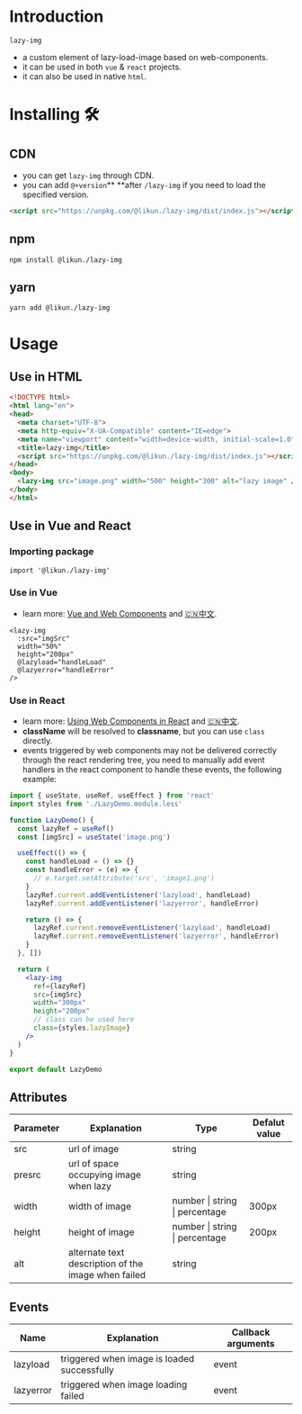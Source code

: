 # Introduction
`lazy-img`

- a custom element of lazy-load-image based on web-components.
- it can be used in both `vue` & `react` projects.
- it can also be used in native `html`.
# Installing 🛠
## CDN

- you can get `lazy-img` through CDN.
- you can add `@+version`** **after `/lazy-img` if you need to load the specified version.
```html
<script src="https://unpkg.com/@likun./lazy-img/dist/index.js"></script>
```
## npm
```
npm install @likun./lazy-img
```
## yarn
```
yarn add @likun./lazy-img
```
# Usage
## Use in HTML
```html
<!DOCTYPE html>
<html lang="en">
<head>
  <meta charset="UTF-8">
  <meta http-equiv="X-UA-Compatible" content="IE=edge">
  <meta name="viewport" content="width=device-width, initial-scale=1.0">
  <title>lazy-img</title>
  <script src="https://unpkg.com/@likun./lazy-img/dist/index.js"></script>
</head>
<body>
  <lazy-img src="image.png" width="500" height="300" alt="lazy image" />
</body>
</html>
```
## Use in Vue and React
### Importing package
```
import '@likun./lazy-img'
```
### Use in Vue

- learn more: [Vue and Web Components](https://vuejs.org/guide/extras/web-components.html) and [🇨🇳中文](https://v3.cn.vuejs.org/guide/web-components.html).
```vue
<lazy-img
  :src="imgSrc"
  width="50%"
  height="200px"
  @lazyload="handleLoad"
  @lazyerror="handleError"
/>
```
### Use in React

- learn more: [Using Web Components in React](https://reactjs.org/docs/web-components.html) and [🇨🇳中文](https://zh-hans.reactjs.org/docs/web-components.html).
- **className** will be resolved to **classname**, but you can use `class` directly.
- events triggered by web components may not be delivered correctly through the react rendering tree, you need to manually add event handlers in the react component to handle these events, the following example:
```jsx
import { useState, useRef, useEffect } from 'react'
import styles from './LazyDemo.module.less'

function LazyDemo() {
  const lazyRef = useRef()
  const [imgSrc] = useState('image.png')

  useEffect(() => {
    const handleLoad = () => {}
    const handleError = (e) => {
      // e.target.setAttribute('src', 'image1.png')
    }
    lazyRef.current.addEventListener('lazyload', handleLoad)
    lazyRef.current.addEventListener('lazyerror', handleError)

    return () => {
      lazyRef.current.removeEventListener('lazyload', handleLoad)
      lazyRef.current.removeEventListener('lazyerror', handleError)
    }
  }, [])

  return (
    <lazy-img
      ref={lazyRef}
      src={imgSrc}
      width="300px"
      height="200px"
      // class can be used here
      class={styles.lazyImage}
    />
  )
}

export default LazyDemo
```
## Attributes
| **Parameter** | **Explanation** | **Type** | **Defalut value** |
| --- | --- | --- | --- |
| src | url of image | string |  |
| presrc | url of space occupying image when lazy | string |  |
| width | width of image | number &#124; string &#124; percentage | 300px |
| height | height of image | number &#124; string &#124; percentage | 200px |
| alt | alternate text description of the image when failed | string |  |

## Events
| **Name** | **Explanation** | **Callback arguments** |
| --- | --- | --- |
| lazyload | triggered when image is loaded successfully | event |
| lazyerror | triggered when image loading failed | event |
